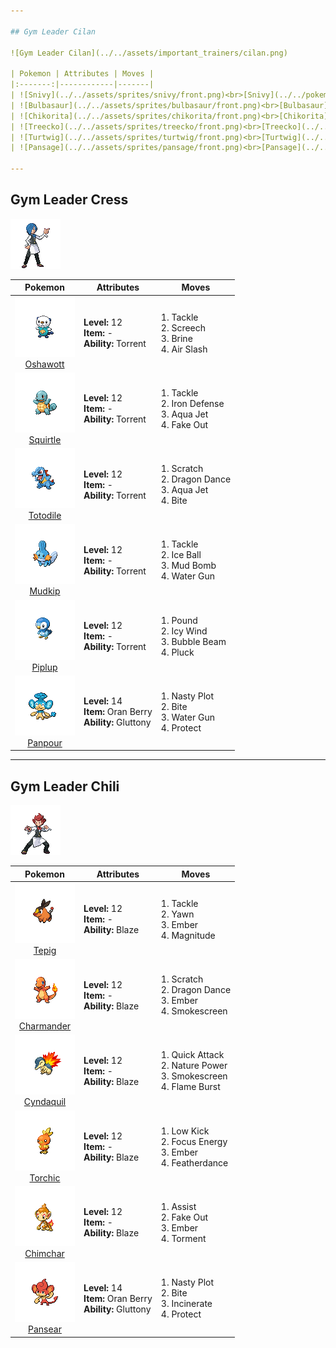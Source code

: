 ```yaml
---

## Gym Leader Cilan

![Gym Leader Cilan](../../assets/important_trainers/cilan.png)

| Pokemon | Attributes | Moves |
|:-------:|------------|-------|
| ![Snivy](../../assets/sprites/snivy/front.png)<br>[Snivy](../../pokemon/snivy.md/) |**Level:** 12<br>**Item:** -<br>**Ability:** Overgrow | 1. Tackle<br>2. Growth<br>3. Magical Leaf<br>4. Twister |
| ![Bulbasaur](../../assets/sprites/bulbasaur/front.png)<br>[Bulbasaur](../../pokemon/bulbasaur.md/) |**Level:** 12<br>**Item:** -<br>**Ability:** Overgrow | 1. Secret Power<br>2. Sleep Powder<br>3. Leech Seed<br>4. Vine Whip |
| ![Chikorita](../../assets/sprites/chikorita/front.png)<br>[Chikorita](../../pokemon/chikorita.md/) |**Level:** 12<br>**Item:** -<br>**Ability:** Overgrow | 1. Wring Out<br>2. Synthesis<br>3. Razor Leaf<br>4. Poison Powder |
| ![Treecko](../../assets/sprites/treecko/front.png)<br>[Treecko](../../pokemon/treecko.md/) |**Level:** 12<br>**Item:** -<br>**Ability:** Overgrow | 1. Grass Whistle<br>2. Leech Seed<br>3. Absorb<br>4. Quick Attack |
| ![Turtwig](../../assets/sprites/turtwig/front.png)<br>[Turtwig](../../pokemon/turtwig.md/) |**Level:** 12<br>**Item:** -<br>**Ability:** Overgrow | 1. Tackle<br>2. Tickle<br>3. Razor Leaf<br>4. Stealth Rock |
| ![Pansage](../../assets/sprites/pansage/front.png)<br>[Pansage](../../pokemon/pansage.md/) |**Level:** 14<br>**Item:** Oran Berry<br>**Ability:** Gluttony | 1. Work Up<br>2. Bite<br>3. Magical Leaf<br>4. Protect |

---
```


## Gym Leader Cress

![Gym Leader Cress](../../assets/important_trainers/cress.png)

| Pokemon | Attributes | Moves |
|:-------:|------------|-------|
| ![Oshawott](../../assets/sprites/oshawott/front.png)<br>[Oshawott](../../pokemon/oshawott.md/) |**Level:** 12<br>**Item:** -<br>**Ability:** Torrent | 1. Tackle<br>2. Screech<br>3. Brine<br>4. Air Slash |
| ![Squirtle](../../assets/sprites/squirtle/front.png)<br>[Squirtle](../../pokemon/squirtle.md/) |**Level:** 12<br>**Item:** -<br>**Ability:** Torrent | 1. Tackle<br>2. Iron Defense<br>3. Aqua Jet<br>4. Fake Out |
| ![Totodile](../../assets/sprites/totodile/front.png)<br>[Totodile](../../pokemon/totodile.md/) |**Level:** 12<br>**Item:** -<br>**Ability:** Torrent | 1. Scratch<br>2. Dragon Dance<br>3. Aqua Jet<br>4. Bite |
| ![Mudkip](../../assets/sprites/mudkip/front.png)<br>[Mudkip](../../pokemon/mudkip.md/) |**Level:** 12<br>**Item:** -<br>**Ability:** Torrent | 1. Tackle<br>2. Ice Ball<br>3. Mud Bomb<br>4. Water Gun |
| ![Piplup](../../assets/sprites/piplup/front.png)<br>[Piplup](../../pokemon/piplup.md/) |**Level:** 12<br>**Item:** -<br>**Ability:** Torrent | 1. Pound<br>2. Icy Wind<br>3. Bubble Beam<br>4. Pluck |
| ![Panpour](../../assets/sprites/panpour/front.png)<br>[Panpour](../../pokemon/panpour.md/) |**Level:** 14<br>**Item:** Oran Berry<br>**Ability:** Gluttony | 1. Nasty Plot<br>2. Bite<br>3. Water Gun<br>4. Protect |

---

## Gym Leader Chili

![Gym Leader Chili](../../assets/important_trainers/chili.png)

| Pokemon | Attributes | Moves |
|:-------:|------------|-------|
| ![Tepig](../../assets/sprites/tepig/front.png)<br>[Tepig](../../pokemon/tepig.md/) |**Level:** 12<br>**Item:** -<br>**Ability:** Blaze | 1. Tackle<br>2. Yawn<br>3. Ember<br>4. Magnitude |
| ![Charmander](../../assets/sprites/charmander/front.png)<br>[Charmander](../../pokemon/charmander.md/) |**Level:** 12<br>**Item:** -<br>**Ability:** Blaze | 1. Scratch<br>2. Dragon Dance<br>3. Ember<br>4. Smokescreen |
| ![Cyndaquil](../../assets/sprites/cyndaquil/front.png)<br>[Cyndaquil](../../pokemon/cyndaquil.md/) |**Level:** 12<br>**Item:** -<br>**Ability:** Blaze | 1. Quick Attack<br>2. Nature Power<br>3. Smokescreen<br>4. Flame Burst |
| ![Torchic](../../assets/sprites/torchic/front.png)<br>[Torchic](../../pokemon/torchic.md/) |**Level:** 12<br>**Item:** -<br>**Ability:** Blaze | 1. Low Kick<br>2. Focus Energy<br>3. Ember<br>4. Featherdance |
| ![Chimchar](../../assets/sprites/chimchar/front.png)<br>[Chimchar](../../pokemon/chimchar.md/) |**Level:** 12<br>**Item:** -<br>**Ability:** Blaze | 1. Assist<br>2. Fake Out<br>3. Ember<br>4. Torment |
| ![Pansear](../../assets/sprites/pansear/front.png)<br>[Pansear](../../pokemon/pansear.md/) |**Level:** 14<br>**Item:** Oran Berry<br>**Ability:** Gluttony | 1. Nasty Plot<br>2. Bite<br>3. Incinerate<br>4. Protect |

